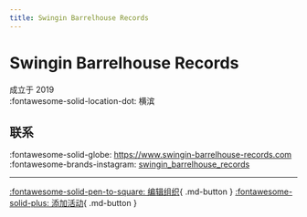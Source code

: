 ```yaml
---
title: Swingin Barrelhouse Records
---
```


# Swingin Barrelhouse Records

成立于 2019  
:fontawesome-solid-location-dot: 横滨  


## 联系

:fontawesome-solid-globe: <https://www.swingin-barrelhouse-records.com>  
:fontawesome-brands-instagram: [swingin_barrelhouse_records](http://instagram.com/swingin_barrelhouse_records)  

---

[:fontawesome-solid-pen-to-square: 编辑组织](https://github.com/swingdance/orgs/issues/new?assignees=&labels=update+org&projects=&template=03-update_entity.yml&title=Update%20Org%3A%20ja_JP%20%E2%80%A2%20Swingin%20Barrelhouse%20Records&region=ja_JP&id=swingin-barrelhouse-records&name=Swingin%20Barrelhouse%20Records){ .md-button } [:fontawesome-solid-plus: 添加活动](https://github.com/swingdance/events/issues/new?assignees=&labels=add+event&projects=&template=02-add_entity.yml&title=Add%20Event%3A%20ja_JP%20%E2%80%A2%20%3CName%3E&region=ja_JP&province=Yokohama&city=Yokohama&org_id=swingin-barrelhouse-records){ .md-button }
